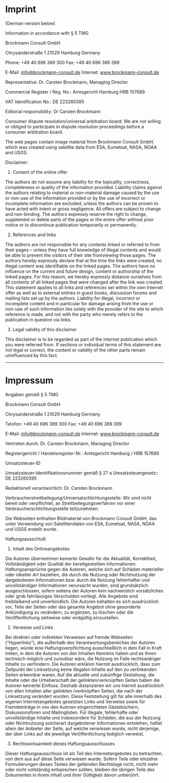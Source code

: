 # Imprint

(German version below)



Information in accordance with § 5 TMG

Brockmann Consult GmbH

Chrysanderstraße 1
21029 Hamburg
Germany

Phone: +49 40 696 389 300
Fax: +49 40 696 389 399

E-Mail: info@brockmann-consult.de
Internet: www.brockmann-consult.de

Representative: Dr. Carsten Brockmann, Managing Director

Commercial Register / Reg. No.: Amtsgericht Hamburg HRB 157689

VAT Identification No.: DE 223260395

Editorial responsibility: Dr Carsten Brockmann

Consumer dispute resolution/universal arbitration board:
We are not willing or obliged to participate in dispute resolution proceedings before a consumer arbitration board.

The web pages contain image material from Brockmann Consult GmbH, which was created using satellite data from ESA, Eumetsat, NASA, NOAA and USGS.



Disclaimer:

1. Content of the online offer

The authors do not assume any liability for the topicality, correctness, completeness or quality of the information provided. Liability claims against the authors relating to material or non-material damage caused by the use or non-use of the information provided or by the use of incorrect or incomplete information are excluded, unless the authors can be proven to have acted with intent or gross negligence. All offers are subject to change and non-binding. The authors expressly reserve the right to change, supplement or delete parts of the pages or the entire offer without prior notice or to discontinue publication temporarily or permanently.

2. References and links

The authors are not responsible for any contents linked or referred to from their pages – unless they have full knowledge of illegal contents and would be able to prevent the visitors of their site fromviewing those pages. The authors hereby expressly declare that at the time the links were created, no illegal content was identifiable on the linked pages. The authors have no influence on the current and future design, content or authorship of the linked pages. For this reason, we hereby expressly distance ourselves from all contents of all linked pages that were changed after the link was created. This statement applies to all links and references set within the own Internet offer as well as to external entries in guest books, discussion forums and mailing lists set up by the authors. Liability for illegal, incorrect or incomplete content and in particular for damage arising from the use or non-use of such information lies solely with the provider of the site to which reference is made, and not with the party who merely refers to the publication in question via links.

3. Legal validity of this disclaimer

This disclaimer is to be regarded as part of the internet publication which you were referred from. If sections or individual terms of this statement are not legal or correct, the content or validity of the other parts remain uninfluenced by this fact.

---

# Impressum

Angaben gemäß § 5 TMG

Brockmann Consult GmbH

Chrysanderstraße 1
21029 Hamburg
Germany

Telofon: +49 40 696 389 300
Fax: +49 40 696 389 399

E-Mail: info@brockmann-consult.de
Internet: www.brockmann-consult.de

Vertreten durch: Dr. Carsten Brockmann, Managing Director

Registergericht / Handelsregister-Nr.: Amtsgericht Hamburg / HRB 157689

Umsatzsteuer-ID

Umsatzsteuer-Identifikationsnummer gemäß § 27 a Umsatzsteuergesetz:: DE 223260395

Redaktionell verantwortlich: Dr. Carsten Brockmann

Verbraucherstreitbeilegung/Universalschlichtungsstelle:
Wir sind nicht bereit oder verpflichtet, an Streitbeilegungsverfahren vor einer
Verbraucherschlichtungsstelle teilzunehmen.

Die Webseiten enthalten Bildmaterial von Brockmann Consult GmbH, das unter Verwendung von Satellitendaten von ESA, Eumetsat, NASA, NOAA und USGS erstellt wurde.



Haftungsausschluß:

1. Inhalt des Onlineangebotes

Die Autoren übernemmen keinerlei Gewähr für die Aktualität, Korrektheit, Vollständigkeit oder Qualität der bereitgestellten Informationen. Haftungsansprüche gegen die Autoren, welche sich auf Schäden materieller oder ideeller Art beziehen, die durch die Nutzung oder Nichtnutzung der dargebotenen Informationen bzw. durch die Nutzung fehlerhafter und unvollständiger Informationen verursacht wurden, sind grundsätzlich ausgeschlossen, sofern seitens der Autoren kein nachweislich vorsätzliches oder grob fahrlässiges Verschulden vorliegt. Alle Angebote sind freibleibend und unverbindlich. Die Autoren behalten es sich ausdrücklich vor, Teile der Seiten oder das gesamte Angebot ohne gesonderte Ankündigung zu verändern, zu ergänzen, zu löschen oder die Veröffentlichung zeitweise oder endgültig einzustellen.



2. Verweise und Links

Bei direkten oder indirekten Verweisen auf fremde Webseiten (“Hyperlinks”), die außerhalb des Verantwortungsbereiches der Autoren liegen, würde eine Haftungsverpflichtung ausschließlich in dem Fall in Kraft treten, in dem die Autoren von den Inhalten Kenntnis haben und es ihnen technisch möglich und zumutbar wäre, die Nutzung im Falle rechtswidriger Inhalte zu verhindern. Die Autoren erklären hiermit ausdrücklich, dass zum Zeitpunkt der Linksetzung keine illegalen Inhalte auf den zu verlinkenden Seiten erkennbar waren. Auf die aktuelle und zukünftige Gestaltung, die Inhalte oder die Urheberschaft der gelinkten/verknüpften Seiten haben die Autoren keinerlei Einfluss. Deshalb distanzieren wir uns hiermit ausdrücklich von allen Inhalten aller gelinkten /verknüpften Seiten, die nach der Linksetzung verändert wurden. Diese Feststellung gilt für alle innerhalb des eigenen Internetangebotes gesetzten Links und Verweise sowie für Fremdeinträge in von den Autoren eingerichteten Gästebüchern, Diskussionsforen und Mailinglisten. Für illegale, fehlerhafte oder unvollständige Inhalte und insbesondere für Schäden, die aus der Nutzung oder Nichtnutzung solcherart dargebotener Informationen entstehen, haftet allein der Anbieter der Seite, auf welche verwiesen wurde, nicht derjenige, der über Links auf die jeweilige Veröffentlichung lediglich verweist.



3. Rechtswirksamkeit dieses Haftungsausschlusses

Dieser Haftungsausschluss ist als Teil des Internetangebotes zu betrachten, von dem aus auf diese Seite verwiesen wurde. Sofern Teile oder einzelne Formulierungen dieses Textes der geltenden Rechtslage nicht, nicht mehr oder nicht vollständig entsprechen sollten, bleiben die übrigen Teile des Dokumentes in ihrem Inhalt und ihrer Gültigkeit davon unberührt.
